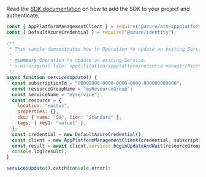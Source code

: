 Read the [SDK documentation](https://github.com/Azure/azure-sdk-for-js/blob/%40azure%2Farm-appplatform_2.0.0/sdk/appplatform/arm-appplatform/README.md) on how to add the SDK to your project and authenticate.

```javascript
const { AppPlatformManagementClient } = require("@azure/arm-appplatform");
const { DefaultAzureCredential } = require("@azure/identity");

/**
 * This sample demonstrates how to Operation to update an exiting Service.
 *
 * @summary Operation to update an exiting Service.
 * x-ms-original-file: specification/appplatform/resource-manager/Microsoft.AppPlatform/stable/2022-04-01/examples/Services_Update.json
 */
async function servicesUpdate() {
  const subscriptionId = "00000000-0000-0000-0000-000000000000";
  const resourceGroupName = "myResourceGroup";
  const serviceName = "myservice";
  const resource = {
    location: "eastus",
    properties: {},
    sku: { name: "S0", tier: "Standard" },
    tags: { key1: "value1" },
  };
  const credential = new DefaultAzureCredential();
  const client = new AppPlatformManagementClient(credential, subscriptionId);
  const result = await client.services.beginUpdateAndWait(resourceGroupName, serviceName, resource);
  console.log(result);
}

servicesUpdate().catch(console.error);
```
